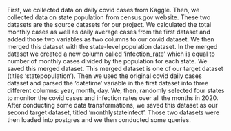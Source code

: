 
First, we collected data on daily covid cases from Kaggle. Then, we collected data on state population from census.gov website. These two datasets are the source datasets for our project. We calculated the total monthly cases as well as daily average cases from the first dataset and added those two variables as two columns to our covid dataset. We then merged this dataset with the state-level population dataset. In the merged dataset we created a new column called ‘infection_rate’ which is equal to number of monthly cases divided by the population for each state. We saved this merged dataset. This merged dataset is one of our target dataset (titles ‘statepopulation’). Then we used the original covid daily cases dataset and parsed the ‘datetime’ variable in the first dataset into three different columns: year, month, day.  We, then, randomly selected four states to monitor the covid cases and infection rates over all the months in 2020. After conducting some data transformations, we saved this dataset as our second target dataset, titled ‘monthlystateinfect’. Those two datasets were then loaded into postgres and we then conducted some queries. 


